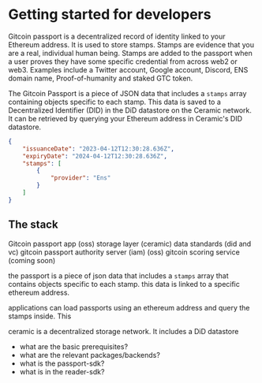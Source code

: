
# Getting started for developers

Gitcoin passport is a decentralized record of identity linked to your Ethereum address. It is used to store stamps. Stamps are evidence that you are a real, individual human being. Stamps are added to the passport when a user proves they have some specific credential from across web2 or web3. Examples include a Twitter account, Google account, Discord, ENS domain name, Proof-of-humanity and staked GTC token.

The Gitcoin Passport is a piece of JSON data that includes a `stamps` array containing objects specific to each stamp. This data is saved to a Decentralized Identifier (DID) in the DiD datastore on the Ceramic network. It can be retrieved by querying your Ethereum address in Ceramic's DID datastore.

```json
{
    "issuanceDate": "2023-04-12T12:30:28.636Z",
    "expiryDate": "2024-04-12T12:30:28.636Z",
    "stamps": [
        {
            "provider": "Ens"
        }
    ]
}
```

## The stack

Gitcoin passport app (oss)
storage layer (ceramic)
data standards (did and vc)
gitcoin passport authority server (iam) (oss)
gitcoin scoring service (coming soon)


the passport is a piece of json data that includes a `stamps` array that contains objects specific to each stamp. this data is linked to a specific ethereum address.

applications can load passports using an ethereum address and query the stamps inside. This


ceramic is a decentralized storage network. It includes a DiD datastore


- what are the basic prerequisites? 
- what are the relevant packages/backends?
- what is the passport-sdk?
- what is in the reader-sdk?
